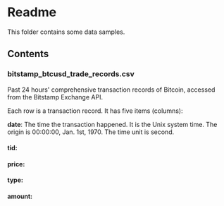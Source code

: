 # Readme 

This folder contains some data samples. 

## Contents 

### bitstamp_btcusd_trade_records.csv 
Past 24 hours' comprehensive transaction records of Bitcoin, accessed from the Bitstamp Exchange API. 

Each row is a transaction record. It has five items (columns): 

**date**: The time the transaction happened. It is the Unix system time. The origin is 00:00:00, Jan. 1st, 1970. The time unit is second. 

#### tid: 

#### price: 

#### type: 

#### amount: 
